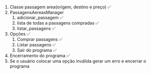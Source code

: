 1. Classe passagem area(origem, destino e preço) ✅
2. PassagensAereasManager
   1. adicionar_passagem ✅
   2. lista de todas a passagens compradas ✅
   3. listar_passagens ✅
3. Opções ✅
   1. Comprar passagens ✅
   2. Listar passagens ✅
   3. Sair do programa ✅
4. Encerramento do programa ✅
5. Se o usuário colocar uma opção inválida gerar um erro e encerrar o programa

